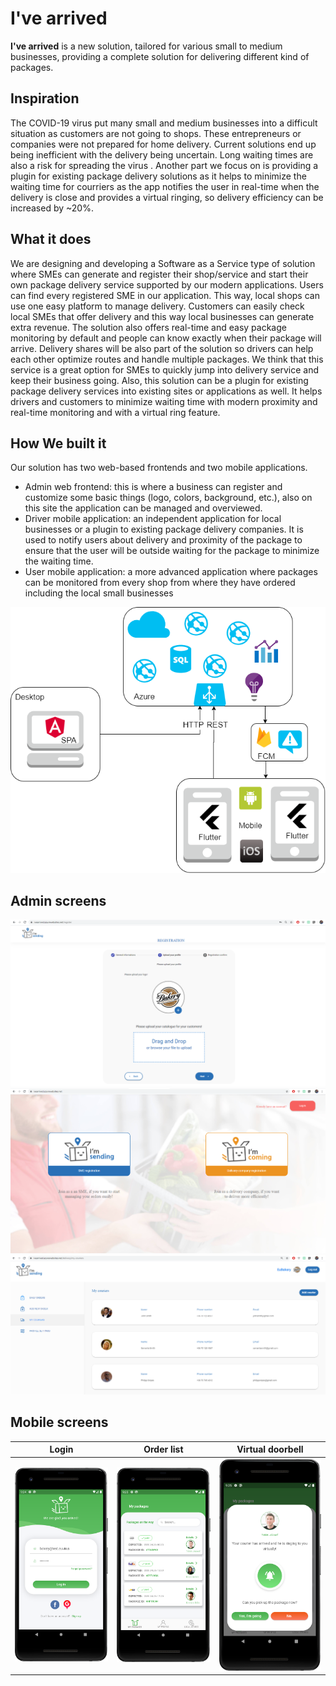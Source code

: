 # I've arrived
**I've arrived** is a new solution, tailored for various small to medium businesses, providing a complete solution for delivering different kind of packages.


## Inspiration
The COVID-19 virus put many small and medium businesses into a difficult situation as customers are not going to shops. These entrepreneurs or companies were not prepared for home delivery.
Current solutions end up being inefficient with the delivery being uncertain. Long waiting times are also a risk for spreading the virus .
Another part we focus on is providing a plugin for existing package delivery solutions as it helps to minimize the waiting time for courriers as the app notifies the user in real-time when the delivery is close and provides a virtual ringing, so delivery efficiency can be increased by ~20%.

## What it does
We are designing and  developing a Software as a Service type of solution where SMEs can generate and register their shop/service and start their own package delivery service supported by our modern applications. Users can find every registered SME in our application. This way, local shops can use one easy platform to manage delivery. Customers can easily check local SMEs that offer delivery and this way local businesses can generate extra revenue. The solution also offers real-time and easy package monitoring by default and people can know exactly when their package will arrive.
Delivery shares will be also part of the solution so drivers can help each other optimize routes and handle multiple packages.
We think that this service is a great option for SMEs to quickly jump into delivery service and keep their business going.
Also, this solution can be a plugin for existing package delivery services into existing sites or applications as well. It helps drivers and customers to minimize waiting time with modern proximity and real-time monitoring and with a virtual ring feature.

## How We built it
Our solution has two web-based frontends and two mobile applications.
- Admin web frontend: this is where a business can register and customize some basic things (logo, colors, background, etc.), also on this site the application can be managed and overviewed.
- Driver mobile application: an independent application for local businesses or a plugin to existing package delivery companies. It is used to notify users about delivery and proximity of the package to ensure that the user will be outside waiting for the package to minimize the waiting time.
- User mobile application: a more advanced application where packages can be monitored from every shop from where they have ordered including the local small businesses

![](https://raw.githubusercontent.com/AutSoft/IveArrived/master/docs/IveArrivedArch.png)

## Admin screens

![](https://raw.githubusercontent.com/AutSoft/IveArrived/master/docs/web_register_2.PNG)
![](https://raw.githubusercontent.com/AutSoft/IveArrived/master/docs/web_landing.PNG)
![](https://raw.githubusercontent.com/AutSoft/IveArrived/master/docs/web-couriers.PNG)

## Mobile screens
| Login | Order list | Virtual doorbell |
| ------------ | ------------ | ------------ |
| ![](https://raw.githubusercontent.com/AutSoft/IveArrived/master/docs/device-2020-04-26-232518.png)  | ![](https://raw.githubusercontent.com/AutSoft/IveArrived/master/docs/device-2020-04-26-232534.png)  |  ![](https://raw.githubusercontent.com/AutSoft/IveArrived/master/docs/device-2020-04-26-232546.png) |
